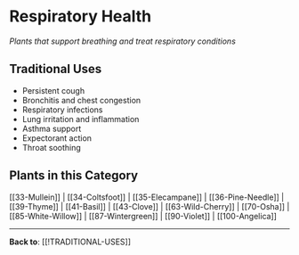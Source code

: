 # Respiratory Health

*Plants that support breathing and treat respiratory conditions*

## Traditional Uses
- Persistent cough
- Bronchitis and chest congestion
- Respiratory infections
- Lung irritation and inflammation
- Asthma support
- Expectorant action
- Throat soothing

## Plants in this Category

[[33-Mullein]] | [[34-Coltsfoot]] | [[35-Elecampane]] | [[36-Pine-Needle]] | [[39-Thyme]] | [[41-Basil]] | [[43-Clove]] | [[63-Wild-Cherry]] | [[70-Osha]] | [[85-White-Willow]] | [[87-Wintergreen]] | [[90-Violet]] | [[100-Angelica]]

---

**Back to**: [[!TRADITIONAL-USES]]